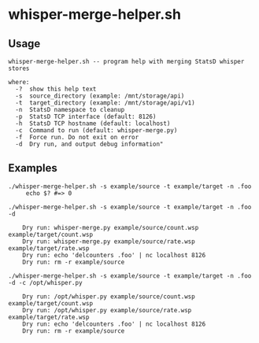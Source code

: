 # whisper-merge-helper.sh

## Usage

    whisper-merge-helper.sh -- program help with merging StatsD whisper stores

    where:
      -?  show this help text
      -s  source_directory (example: /mnt/storage/api)
      -t  target_directory (example: /mnt/storage/api/v1)
      -n  StatsD namespace to cleanup
      -p  StatsD TCP interface (default: 8126)
      -h  StatsD TCP hostname (default: localhost)
      -c  Command to run (default: whisper-merge.py)
      -f  Force run. Do not exit on error
      -d  Dry run, and output debug information"

## Examples

    ./whisper-merge-helper.sh -s example/source -t example/target -n .foo
         echo $? #=> 0

    ./whisper-merge-helper.sh -s example/source -t example/target -n .foo -d

        Dry run: whisper-merge.py example/source/count.wsp example/target/count.wsp
        Dry run: whisper-merge.py example/source/rate.wsp example/target/rate.wsp
        Dry run: echo 'delcounters .foo' | nc localhost 8126
        Dry run: rm -r example/source

    ./whisper-merge-helper.sh -s example/source -t example/target -n .foo -d -c /opt/whisper.py

        Dry run: /opt/whisper.py example/source/count.wsp example/target/count.wsp
        Dry run: /opt/whisper.py example/source/rate.wsp example/target/rate.wsp
        Dry run: echo 'delcounters .foo' | nc localhost 8126
        Dry run: rm -r example/source